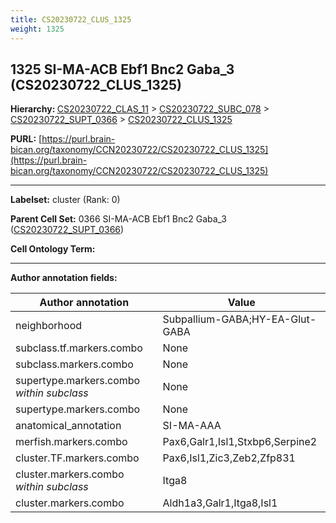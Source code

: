 ```yaml
---
title: CS20230722_CLUS_1325
weight: 1325
---
```

## 1325 SI-MA-ACB Ebf1 Bnc2 Gaba_3 (CS20230722_CLUS_1325)
<b>Hierarchy: </b>
[CS20230722_CLAS_11](../CS20230722_CLAS_11) >
[CS20230722_SUBC_078](../CS20230722_SUBC_078) >
[CS20230722_SUPT_0366](../CS20230722_SUPT_0366) >
[CS20230722_CLUS_1325](../CS20230722_CLUS_1325)

**PURL:** [https://purl.brain-bican.org/taxonomy/CCN20230722/CS20230722_CLUS_1325](https://purl.brain-bican.org/taxonomy/CCN20230722/CS20230722_CLUS_1325)

---


**Labelset:** cluster (Rank: 0)

**Parent Cell Set:** 0366 SI-MA-ACB Ebf1 Bnc2 Gaba_3 ([CS20230722_SUPT_0366](../CS20230722_SUPT_0366))



**Cell Ontology Term:** 

[MARKER GENES.]: #


---

[TRANSFERRED ANNOTATIONS.]: #


[AUTHOR ANNOTATION FIELDS.]: #


**Author annotation fields:**

| Author annotation | Value |
|-------------------|-------|
|neighborhood|Subpallium-GABA;HY-EA-Glut-GABA|
|subclass.tf.markers.combo|None|
|subclass.markers.combo|None|
|supertype.markers.combo _within subclass_|None|
|supertype.markers.combo|None|
|anatomical_annotation|SI-MA-AAA|
|merfish.markers.combo|Pax6,Galr1,Isl1,Stxbp6,Serpine2|
|cluster.TF.markers.combo|Pax6,Isl1,Zic3,Zeb2,Zfp831|
|cluster.markers.combo _within subclass_|Itga8|
|cluster.markers.combo|Aldh1a3,Galr1,Itga8,Isl1|
